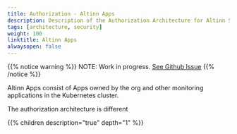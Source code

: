 ```yaml
---
title: Authorization - Altinn Apps
description: Description of the Authorization Architecture for Altinn Studio Apps
tags: [architecture, security]
weight: 100
linktitle: Altinn Apps
alwaysopen: false
---
```


{{% notice warning %}}
NOTE: Work in progress. [See Github Issue](https://github.com/Altinn/altinn-studio/issues/963)
{{% /notice %}}

Altinn Apps consist of Apps owned by the org and other monitoring applications in the Kubernetes cluster. 

The authorization architecture is different

{{% children description="true" depth="1" %}}




